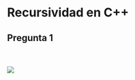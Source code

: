 # Recursividad en C++

<h2>Pregunta 1<h2>
<br>
<img src="https://image.prntscr.com/image/-bo5OzmBRvOHm0BESc3AGA.png">
